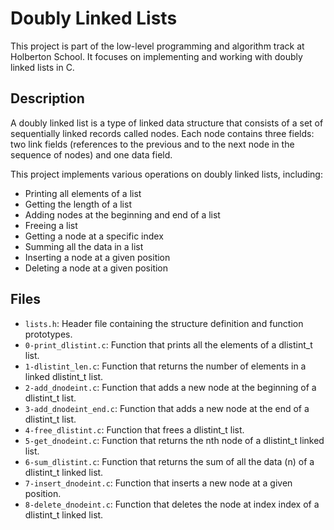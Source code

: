 # Doubly Linked Lists

This project is part of the low-level programming and algorithm track at Holberton School. It focuses on implementing and working with doubly linked lists in C.

## Description

A doubly linked list is a type of linked data structure that consists of a set of sequentially linked records called nodes. Each node contains three fields: two link fields (references to the previous and to the next node in the sequence of nodes) and one data field.

This project implements various operations on doubly linked lists, including:

- Printing all elements of a list
- Getting the length of a list
- Adding nodes at the beginning and end of a list
- Freeing a list
- Getting a node at a specific index
- Summing all the data in a list
- Inserting a node at a given position
- Deleting a node at a given position

## Files

* `lists.h`: Header file containing the structure definition and function prototypes.
* `0-print_dlistint.c`: Function that prints all the elements of a dlistint_t list.
* `1-dlistint_len.c`: Function that returns the number of elements in a linked dlistint_t list.
* `2-add_dnodeint.c`: Function that adds a new node at the beginning of a dlistint_t list.
* `3-add_dnodeint_end.c`: Function that adds a new node at the end of a dlistint_t list.
* `4-free_dlistint.c`: Function that frees a dlistint_t list.
* `5-get_dnodeint.c`: Function that returns the nth node of a dlistint_t linked list.
* `6-sum_dlistint.c`: Function that returns the sum of all the data (n) of a dlistint_t linked list.
* `7-insert_dnodeint.c`: Function that inserts a new node at a given position.
* `8-delete_dnodeint.c`: Function that deletes the node at index index of a dlistint_t linked list.